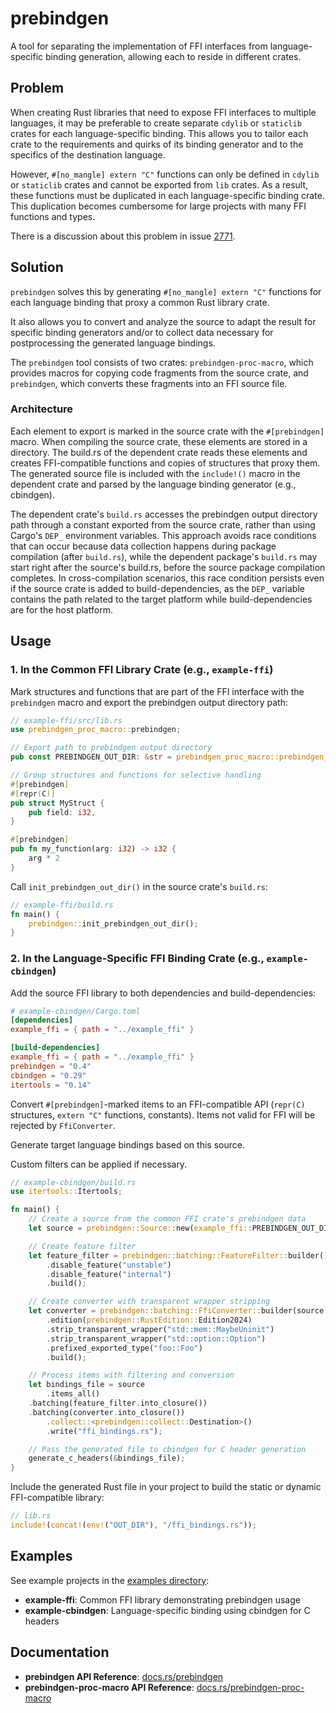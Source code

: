 # prebindgen

A tool for separating the implementation of FFI interfaces from language-specific binding generation, allowing each to reside in different crates.

## Problem

When creating Rust libraries that need to expose FFI interfaces to multiple languages, it may be preferable to create separate `cdylib` or `staticlib` crates for each language-specific binding. This allows you to tailor each crate to the requirements and quirks of its binding generator and to the specifics of the destination language.

However, `#[no_mangle] extern "C"` functions can only be defined in `cdylib` or `staticlib` crates and cannot be exported from `lib` crates. As a result, these functions must be duplicated in each language-specific binding crate. This duplication becomes cumbersome for large projects with many FFI functions and types.

There is a discussion about this problem in issue [2771](https://github.com/rust-lang/rfcs/issues/2771).

## Solution

`prebindgen` solves this by generating `#[no_mangle] extern "C"` functions for each language binding that proxy a common Rust library crate.

It also allows you to convert and analyze the source to adapt the result for specific binding generators and/or to collect data necessary for postprocessing the generated language bindings.

The `prebindgen` tool consists of two crates: `prebindgen-proc-macro`, which provides macros for copying code fragments from the source crate, and `prebindgen`, which converts these fragments into an FFI source file.

### Architecture

Each element to export is marked in the source crate with the `#[prebindgen]` macro. When compiling
the source crate, these elements are stored in a directory. The build.rs of the dependent crate
reads these elements and creates FFI-compatible functions and copies of structures that proxy them.
The generated source file is included with the `include!()` macro in the dependent crate and parsed
by the language binding generator (e.g., cbindgen).

The dependent crate's `build.rs` accesses the prebindgen output directory path through a constant exported from the source crate, rather than using Cargo's `DEP_` environment variables. This approach avoids race conditions that can occur because data collection happens during package compilation (after `build.rs`), while the dependent package's `build.rs` may start right after the source's build.rs, before the source package compilation completes. In cross-compilation scenarios, this race condition persists even if the source crate is added to build-dependencies, as the `DEP_` variable contains the path related to the target platform while build-dependencies are for the host platform.

## Usage

### 1. In the Common FFI Library Crate (e.g., `example-ffi`)

Mark structures and functions that are part of the FFI interface with the `prebindgen` macro and export the prebindgen output directory path:

```rust
// example-ffi/src/lib.rs
use prebindgen_proc_macro::prebindgen;

// Export path to prebindgen output directory
pub const PREBINDGEN_OUT_DIR: &str = prebindgen_proc_macro::prebindgen_out_dir!();

// Group structures and functions for selective handling
#[prebindgen]
#[repr(C)]
pub struct MyStruct {
    pub field: i32,
}

#[prebindgen]
pub fn my_function(arg: i32) -> i32 {
    arg * 2
}
```

Call `init_prebindgen_out_dir()` in the source crate's `build.rs`:

```rust
// example-ffi/build.rs
fn main() {
    prebindgen::init_prebindgen_out_dir();
}
```

### 2. In the Language-Specific FFI Binding Crate (e.g., `example-cbindgen`)

Add the source FFI library to both dependencies and build-dependencies:

```toml
# example-cbindgen/Cargo.toml
[dependencies]
example_ffi = { path = "../example_ffi" }

[build-dependencies]
example_ffi = { path = "../example_ffi" }
prebindgen = "0.4"
cbindgen = "0.29"
itertools = "0.14"
```

Convert `#[prebindgen]`-marked items to an FFI-compatible API (`repr(C)` structures, `extern "C"` functions, constants). Items not valid for FFI will be rejected by `FfiConverter`.

Generate target language bindings based on this source.

Custom filters can be applied if necessary.

```rust
// example-cbindgen/build.rs
use itertools::Itertools;

fn main() {
    // Create a source from the common FFI crate's prebindgen data
    let source = prebindgen::Source::new(example_ffi::PREBINDGEN_OUT_DIR);

    // Create feature filter
    let feature_filter = prebindgen::batching::FeatureFilter::builder()
        .disable_feature("unstable")
        .disable_feature("internal")
        .build();

    // Create converter with transparent wrapper stripping
    let converter = prebindgen::batching::FfiConverter::builder(source.crate_name())
        .edition(prebindgen::RustEdition::Edition2024)
        .strip_transparent_wrapper("std::mem::MaybeUninit")
        .strip_transparent_wrapper("std::option::Option")
        .prefixed_exported_type("foo::Foo")
        .build();

    // Process items with filtering and conversion
    let bindings_file = source
        .items_all()
    .batching(feature_filter.into_closure())
    .batching(converter.into_closure())
        .collect::<prebindgen::collect::Destination>()
        .write("ffi_bindings.rs");

    // Pass the generated file to cbindgen for C header generation
    generate_c_headers(&bindings_file);
}
```

Include the generated Rust file in your project to build the static or dynamic FFI-compatible library:

```rust
// lib.rs
include!(concat!(env!("OUT_DIR"), "/ffi_bindings.rs"));
```

## Examples

See example projects in the [examples directory](https://github.com/milyin/prebindgen/tree/main/examples):

- **example-ffi**: Common FFI library demonstrating prebindgen usage
- **example-cbindgen**: Language-specific binding using cbindgen for C headers

## Documentation

- **prebindgen API Reference**: [docs.rs/prebindgen](https://docs.rs/prebindgen)
- **prebindgen-proc-macro API Reference**: [docs.rs/prebindgen-proc-macro](https://docs.rs/prebindgen-proc-macro)
